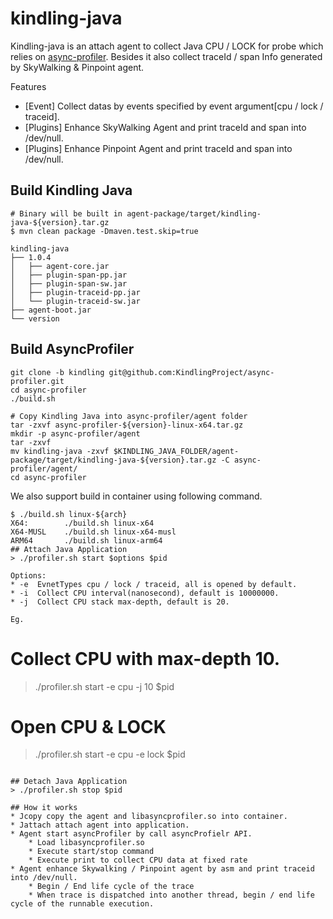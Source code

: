 # kindling-java
Kindling-java is an attach agent to collect Java CPU / LOCK for probe which relies on [async-profiler](https://github.com/KindlingProject/async-profiler). Besides it also collect traceId / span Info generated by SkyWalking & Pinpoint agent.

Features
* [Event] Collect datas by events specified by event argument[cpu / lock / traceid].
* [Plugins] Enhance SkyWalking Agent and print traceId and span into /dev/null.
* [Plugins] Enhance Pinpoint Agent and print traceId and span into /dev/null.

## Build Kindling Java
```
# Binary will be built in agent-package/target/kindling-java-${version}.tar.gz
$ mvn clean package -Dmaven.test.skip=true

kindling-java
├── 1.0.4
│   ├── agent-core.jar
│   ├── plugin-span-pp.jar
│   ├── plugin-span-sw.jar
│   ├── plugin-traceid-pp.jar
│   └── plugin-traceid-sw.jar
├── agent-boot.jar
└── version
```

## Build AsyncProfiler
```
git clone -b kindling git@github.com:KindlingProject/async-profiler.git
cd async-profiler
./build.sh

# Copy Kindling Java into async-profiler/agent folder
tar -zxvf async-profiler-${version}-linux-x64.tar.gz
mkdir -p async-profiler/agent
tar -zxvf 
mv kindling-java -zxvf $KINDLING_JAVA_FOLDER/agent-package/target/kindling-java-${version}.tar.gz -C async-profiler/agent/
cd async-profiler  
```

We also support build in container using following command.
```
$ ./build.sh linux-${arch}
X64:        ./build.sh linux-x64
X64-MUSL    ./build.sh linux-x64-musl
ARM64       ./build.sh linux-arm64
## Attach Java Application
> ./profiler.sh start $options $pid

Options:
* -e  EvnetTypes cpu / lock / traceid, all is opened by default.
* -i  Collect CPU interval(nanosecond), default is 10000000.
* -j  Collect CPU stack max-depth, default is 20.

Eg.
```
# Collect CPU with max-depth 10.
> ./profiler.sh start -e cpu -j 10 $pid

# Open CPU & LOCK
> ./profiler.sh start -e cpu -e lock $pid
```

## Detach Java Application
> ./profiler.sh stop $pid

## How it works
* Jcopy copy the agent and libasyncprofiler.so into container.
* Jattach attach agent into application.
* Agent start asyncProfiler by call asyncProfielr API.
    * Load libasyncprofiler.so
    * Execute start/stop command
    * Execute print to collect CPU data at fixed rate
* Agent enhance Skywalking / Pinpoint agent by asm and print traceid into /dev/null.
    * Begin / End life cycle of the trace
    * When trace is dispatched into another thread, begin / end life cycle of the runnable execution.